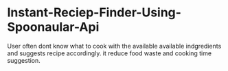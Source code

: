 # Instant-Reciep-Finder-Using-Spoonaular-Api
User often dont know what to cook with the available available indgredients and suggests recipe accordingly. it reduce food waste and cooking time suggestion.
